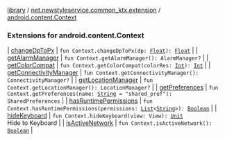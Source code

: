 [library](../../index.md) / [net.newstyleservice.common_ktx.extension](../index.md) / [android.content.Context](./index.md)

### Extensions for android.content.Context

| [changeDpToPx](change-dp-to-px.md) | `fun Context.changeDpToPx(dp: `[`Float`](https://kotlinlang.org/api/latest/jvm/stdlib/kotlin/-float/index.html)`): `[`Float`](https://kotlinlang.org/api/latest/jvm/stdlib/kotlin/-float/index.html) |
| [getAlarmManager](get-alarm-manager.md) | `fun Context.getAlarmManager(): AlarmManager?` |
| [getColorCompat](get-color-compat.md) | `fun Context.getColorCompat(colorRes: `[`Int`](https://kotlinlang.org/api/latest/jvm/stdlib/kotlin/-int/index.html)`): `[`Int`](https://kotlinlang.org/api/latest/jvm/stdlib/kotlin/-int/index.html) |
| [getConnectivityManager](get-connectivity-manager.md) | `fun Context.getConnectivityManager(): ConnectivityManager?` |
| [getLocationManager](get-location-manager.md) | `fun Context.getLocationManager(): LocationManager?` |
| [getPreferences](get-preferences.md) | `fun Context.getPreferences(name: `[`String`](https://kotlinlang.org/api/latest/jvm/stdlib/kotlin/-string/index.html)` = "shared_pref"): SharedPreferences` |
| [hasRuntimePermissions](has-runtime-permissions.md) | `fun Context.hasRuntimePermissions(permissions: `[`List`](https://kotlinlang.org/api/latest/jvm/stdlib/kotlin.collections/-list/index.html)`<`[`String`](https://kotlinlang.org/api/latest/jvm/stdlib/kotlin/-string/index.html)`>): `[`Boolean`](https://kotlinlang.org/api/latest/jvm/stdlib/kotlin/-boolean/index.html) |
| [hideKeyboard](hide-keyboard.md) | `fun Context.hideKeyboard(view: View): `[`Unit`](https://kotlinlang.org/api/latest/jvm/stdlib/kotlin/-unit/index.html)<br>Hide to Keyboard |
| [isActiveNetwork](is-active-network.md) | `fun Context.isActiveNetwork(): `[`Boolean`](https://kotlinlang.org/api/latest/jvm/stdlib/kotlin/-boolean/index.html) |

